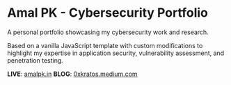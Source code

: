 # Amal PK - Cybersecurity Portfolio #
A personal portfolio showcasing my cybersecurity work and research.

Based on a vanilla JavaScript template with custom modifications to highlight my expertise in application security, vulnerability assessment, and penetration testing.

**LIVE**: [amalpk.in](https://amalpk.in)
**BLOG**: [0xkratos.medium.com](https://0xkratos.medium.com/)
